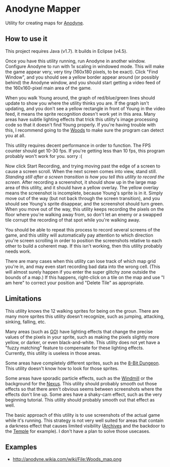 # Anodyne Mapper

Utility for creating maps for [Anodyne](http://www.anodynegame.com/).

## How to use it

This project requires Java (v1.7).
It builds in Eclipse (v4.5).

Once you have this utility running, run Anodyne in another window.
Configure Anodyne to run with 1x scaling in windowed mode.
This will make the game appear very, very tiny (160x180 pixels, to be exact).
Click "Find Window", and you should see a yellow border appear around (or possibly behind) the Anodyne window,
and you should start getting a video feed of the 160x160-pixel main area of the game.

When you walk Young around, the graph of red/blue/green lines should update to show you where the utility thinks you are.
If the graph isn't updating, and you don't see a yellow rectangle in front of Young in the video feed,
it means the sprite recognition doesn't work yet in this area.
Many areas have subtle lighting effects that trick this utility's image processing code so that it doesn't find Young properly.
If you're having trouble with this, I recommend going to the [Woods](http://anodyne.wikia.com/wiki/Woods) to make sure the program can detect you at all.

This utility requires decent performance in order to function.
The FPS counter should get 10-30 fps.
If you're getting less than 10 fps, this program probably won't work for you. sorry :(

Now click Start Recording, and trying moving past the edge of a screen to cause a screen scroll.
When the next screen comes into view, stand still.
*Standing still after a screen transition is how you tell this utility to record the screen.*
After recording a screenshot, it should show up in the large map area of this utility, and it should have a yellow overlay.
The yellow overlay means the screenshot is incomplete, because Young's sprite is in it.
Simply move out of the way (but not back through the screen transition), and you should see Young's sprite disappear,
and the screenshot should turn green.
When you move out of the way, this utility keeps recording the pixels on the floor where you're walking away from,
so don't let an enemy or a swapped tile corrupt the recording of that spot while you're walking away.

You should be able to repeat this process to record several screens of the game,
and this utility will automatically pay attention to which direction you're screen scrolling in order to position the screenshots relative to each other to build a coherent map.
If this isn't working, then this utility probably needs work.

There are many cases when this utility can lose track of which map grid you're in, and may even start recording bad data into the wrong cell.
(This will almost surely happen if you enter the super glitchy zone outside the bounds of a map.)
If this happens, right-click on a tile on the map and use "I am here" to correct your position and "Delete Tile" as appropriate.

## Limitations

This utility knows the 12 walking sprites for being on the groun.
There are many more sprites this utility doesn't recognize, such as jumping, attacking, sinking, falling, etc.

Many areas (such as [GO](http://anodyne.wikia.com/wiki/GO)) have lighting effects that change the precise values of the pixels in your sprite, such as making the pixels slightly more yellow, or darker, or even black-and-white.
This utility does not yet have a "fuzzy matching" feature to compensate for these lighting effects.
Currently, this utility is useless in those areas.

Some areas have completely different sprites, such as the [8-Bit Dungeon](http://anodyne.wikia.com/wiki/8-Bit_Dungeon).
This utility doesn't know how to look for those sprites.

Some areas have sporadic particle effects, such as the [Windmill](http://anodyne.wikia.com/wiki/Windmill) or the background for the [Nexus](http://anodyne.wikia.com/wiki/Nexus).
This utility should probably smooth out those effects so that there aren't obvious seems between screenshots where the effects don't line up.
Some ares have a shaky-cam effect, such as the very beginning tutorial.
This utility should probably smooth out that effect as well.

The basic approach of this utility is to use screenshots of the actual game while it's running.
This strategy is not very well suited for areas that contain a darkness effect that causes limited visibility
([Archives](http://anodyne.wikia.com/wiki/DRAWER) and the backdoor to the [Temple](http://anodyne.wikia.com/wiki/Seeing_One_Dungeon) for example).
I don't have a plan to solve those usecases.

## Examples

 * http://anodyne.wikia.com/wiki/File:Woods_map.png
